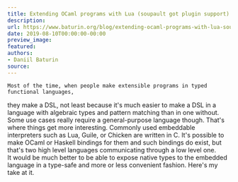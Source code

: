 ```yaml
---
title: Extending OCaml programs with Lua (soupault got plugin support)
description:
url: https://www.baturin.org/blog/extending-ocaml-programs-with-lua-soupault-got-plugin-support
date: 2019-08-10T00:00:00-00:00
preview_image:
featured:
authors:
- Daniil Baturin
source:
---
```



    Most of the time, when people make extensible programs in typed functional languages,
they make a DSL, not least because it's much easier to make a DSL in a language with algebraic types
and pattern matching than in one without.<br/>
Some use cases really require a general-purpose language though. That's where things get
more interesting. Commonly used embeddable interpreters such as Lua, Guile, or Chicken are written in C.
It's possible to make OCaml or Haskell bindings for them and such bindings do exist,
but that's two high level languages communicating through a low level one.<br/>
It would be much better to be able to expose native types to the embedded language in a type-safe and more or less convenient
fashion. Here's my take at it.
    
